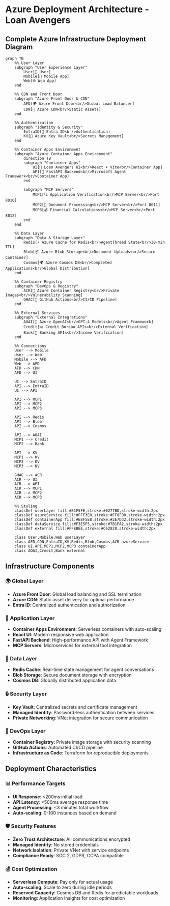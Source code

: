 # Azure Deployment Architecture - Loan Avengers

## Complete Azure Infrastructure Deployment Diagram

```mermaid
graph TB
    %% User Layer
    subgraph "User Experience Layer"
        User[👤 User]
        Mobile[📱 Mobile App]
        Web[🌐 Web App]
    end

    %% CDN and Front Door
    subgraph "Azure Front Door & CDN"
        AFD[🌍 Azure Front Door<br/>Global Load Balancer]
        CDN[🚀 Azure CDN<br/>Static Assets]
    end

    %% Authentication
    subgraph "Identity & Security"
        EntraID[🔐 Entra ID<br/>Authentication]
        KV[🔑 Azure Key Vault<br/>Secrets Management]
    end

    %% Container Apps Environment
    subgraph "Azure Container Apps Environment"
        direction TB
        subgraph "Container Apps"
            UI[🎨 Loan Avengers UI<br/>React + Vite<br/>Container App]
            API[🚀 FastAPI Backend<br/>Microsoft Agent Framework<br/>Container App]
        end

        subgraph "MCP Servers"
            MCP1[🔍 Application Verification<br/>MCP Server<br/>Port 8010]
            MCP2[📄 Document Processing<br/>MCP Server<br/>Port 8011]
            MCP3[💰 Financial Calculations<br/>MCP Server<br/>Port 8012]
        end
    end

    %% Data Layer
    subgraph "Data & Storage Layer"
        Redis[⚡ Azure Cache for Redis<br/>AgentThread State<br/>30-min TTL]
        Blob[📦 Azure Blob Storage<br/>Document Uploads<br/>Secure Container]
        Cosmos[🌍 Azure Cosmos DB<br/>Completed Applications<br/>Global Distribution]
    end

    %% Container Registry
    subgraph "DevOps & Registry"
        ACR[🐳 Azure Container Registry<br/>Private Images<br/>Vulnerability Scanning]
        GHAC[🔄 GitHub Actions<br/>CI/CD Pipeline]
    end

    %% External Services
    subgraph "External Integrations"
        AOAI[🧠 Azure OpenAI<br/>GPT-4 Models<br/>Agent Framework]
        Credit[📊 Credit Bureau APIs<br/>External Verification]
        Bank[🏦 Banking APIs<br/>Income Verification]
    end

    %% Connections
    User --> Mobile
    User --> Web
    Mobile --> AFD
    Web --> AFD
    AFD --> CDN
    AFD --> UI

    UI --> EntraID
    API --> EntraID
    UI --> API

    API --> MCP1
    API --> MCP2
    API --> MCP3

    API --> Redis
    API --> Blob
    API --> Cosmos

    API --> AOAI
    MCP1 --> Credit
    MCP2 --> Bank

    API --> KV
    MCP1 --> KV
    MCP2 --> KV
    MCP3 --> KV

    GHAC --> ACR
    ACR --> UI
    ACR --> API
    ACR --> MCP1
    ACR --> MCP2
    ACR --> MCP3

    %% Styling
    classDef userLayer fill:#E1F5FE,stroke:#0277BD,stroke-width:2px
    classDef azureService fill:#FFF3E0,stroke:#FF8F00,stroke-width:2px
    classDef containerApp fill:#E8F5E8,stroke:#2E7D32,stroke-width:2px
    classDef dataService fill:#F3E5F5,stroke:#7B1FA2,stroke-width:2px
    classDef external fill:#FFEBEE,stroke:#C62828,stroke-width:2px

    class User,Mobile,Web userLayer
    class AFD,CDN,EntraID,KV,Redis,Blob,Cosmos,ACR azureService
    class UI,API,MCP1,MCP2,MCP3 containerApp
    class AOAI,Credit,Bank external
```

## Infrastructure Components

### **🌍 Global Layer**
- **Azure Front Door**: Global load balancing and SSL termination
- **Azure CDN**: Static asset delivery for optimal performance
- **Entra ID**: Centralized authentication and authorization

### **🚀 Application Layer**
- **Container Apps Environment**: Serverless containers with auto-scaling
- **React UI**: Modern responsive web application
- **FastAPI Backend**: High-performance API with Agent Framework
- **MCP Servers**: Microservices for external tool integration

### **💾 Data Layer**
- **Redis Cache**: Real-time state management for agent conversations
- **Blob Storage**: Secure document storage with encryption
- **Cosmos DB**: Globally distributed application data

### **🔒 Security Layer**
- **Key Vault**: Centralized secrets and certificate management
- **Managed Identity**: Password-less authentication between services
- **Private Networking**: VNet integration for secure communication

### **🔄 DevOps Layer**
- **Container Registry**: Private image storage with security scanning
- **GitHub Actions**: Automated CI/CD pipeline
- **Infrastructure as Code**: Terraform for reproducible deployments

## Deployment Characteristics

### **📊 Performance Targets**
- **UI Response**: <200ms initial load
- **API Latency**: <500ms average response time
- **Agent Processing**: <3 minutes total workflow
- **Auto-scaling**: 0-100 instances based on demand

### **🛡️ Security Features**
- **Zero Trust Architecture**: All communications encrypted
- **Managed Identity**: No stored credentials
- **Network Isolation**: Private VNet with service endpoints
- **Compliance Ready**: SOC 2, GDPR, CCPA compatible

### **💰 Cost Optimization**
- **Serverless Compute**: Pay only for actual usage
- **Auto-scaling**: Scale to zero during idle periods
- **Reserved Capacity**: Cosmos DB and Redis for predictable workloads
- **Monitoring**: Application Insights for cost optimization